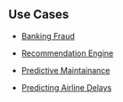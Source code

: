 ## Use Cases

- [Banking Fraud](Banking%20Fraud.md)

- [Recommendation Engine](Recommendation%20Engine.md)

- [Predictive Maintainance](Predictive_Maintenance.md)

- [Predicting Airline Delays](SageMaker%20%2B%20Spark.md)

